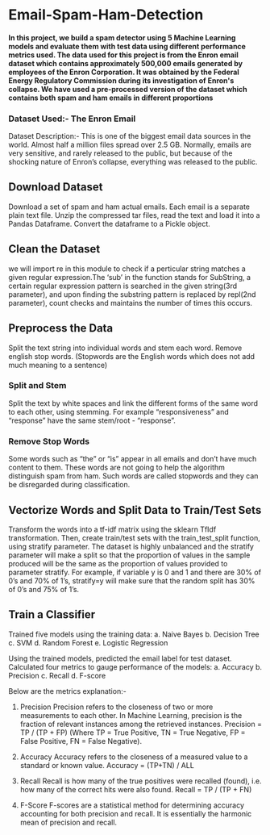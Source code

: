 # Email-Spam-Ham-Detection

#### In this project, we build a spam detector using 5 Machine Learning models and evaluate them with test data using different performance metrics used. The data used for this project is from the Enron email dataset which contains approximately 500,000 emails generated by employees of the Enron Corporation. It was obtained by the Federal Energy Regulatory Commission during its investigation of Enron's collapse. We have used a pre-processed version of the dataset which contains both spam and ham emails in different proportions

### Dataset Used:- The Enron Email 

Dataset Description:- This is one of the biggest email data sources in the world. Almost half a million files spread over 2.5 GB. Normally, emails are very sensitive, and rarely released to the public, but because of the shocking nature of Enron’s collapse, everything was released to the public.

## Download Dataset

Download a set of spam and ham actual emails. Each email is a separate plain text file. Unzip the compressed tar files, read the text and load it into a Pandas Dataframe. Convert the dataframe to a Pickle object.

## Clean the Dataset

we will import re in this module to check if a perticular string matches a given regular expression.The ‘sub’ in the function stands for SubString, a certain regular expression pattern is searched in the given string(3rd parameter), and upon finding the substring pattern is replaced by repl(2nd parameter), count checks and maintains the number of times this occurs. 

## Preprocess the Data

Split the text string into individual words and stem each word. 
Remove english stop words. (Stopwords are the English words which does not add much meaning to a sentence)

### Split and Stem
Split the text by white spaces and link the different forms of the same word to each other, using stemming. For example “responsiveness” and “response” have the same stem/root - “response”.

### Remove Stop Words
Some words such as “the” or “is” appear in all emails and don’t have much content to them. These words are not going to help the algorithm distinguish spam from ham. Such words are called stopwords and they can be disregarded during classification.

## Vectorize Words and Split Data to Train/Test Sets
Transform the words into a tf-idf matrix using the sklearn TfIdf transformation. Then, create train/test sets with the train_test_split function, using stratify parameter. The dataset is highly unbalanced and the stratify parameter will make a split so that the proportion of values in the sample produced will be the same as the proportion of values provided to parameter stratify. For example, if variable y is 0 and 1 and there are 30% of 0’s and 70% of 1’s, stratify=y will make sure that the random split has 30% of 0’s and 75% of 1’s.

## Train a Classifier
Trained five models using the training data:
    a.    Naive Bayes
    b.    Decision Tree
    c.    SVM
    d.    Random Forest
    e.    Logistic Regression
    
Using the trained models, predicted the email label for test dataset. Calculated four metrics to gauge performance of the models:
    a.    Accuracy
    b.    Precision
    c.    Recall
    d.    F-score

Below are the metrics explanation:-

1. Precision
Precision refers to the closeness of two or more measurements to each other. In Machine Learning, precision is the fraction of relevant instances among the retrieved instances.
   Precision = TP / (TP + FP) (Where TP = True Positive, TN = True Negative, FP = False Positive, FN = False Negative).

2. Accuracy
Accuracy refers to the closeness of a measured value to a standard or known value. 
   Accuracy = (TP+TN) / ALL

3. Recall
Recall is how many of the true positives were recalled (found), i.e. how many of the correct hits were also found. 
   Recall = TP / (TP + FN)

4. F-Score
F-scores are a statistical method for determining accuracy accounting for both precision and recall. It is essentially the harmonic mean of precision and recall.

